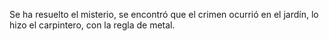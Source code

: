 Se ha resuelto el misterio, se encontró que el crimen ocurrió en el jardín, lo hizo el carpintero, con la regla de metal.
